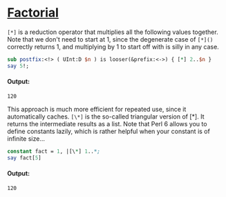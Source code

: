 [1]: http://rosettacode.org/wiki/Factorial

# [Factorial][1]

`[*]` is a reduction operator that multiplies all the following values together. Note that we don't need to start at 1, since the degenerate case of `[*]()` correctly returns 1, and multiplying by 1 to start off with is silly in any case.

```perl
sub postfix:<!> ( UInt:D $n ) is looser(&prefix:<->) { [*] 2..$n }
say 5!;
```

#### Output:
```
120
```


This approach is much more efficient for repeated use, since it automatically caches. `[\*]` is the so-called triangular version of [\*]. It returns the intermediate results as a list.  Note that Perl 6 allows you to define constants lazily, which is rather helpful when your constant is of infinite size...

```perl
constant fact = 1, |[\*] 1..*;
say fact[5]
```

#### Output:
```
120
```